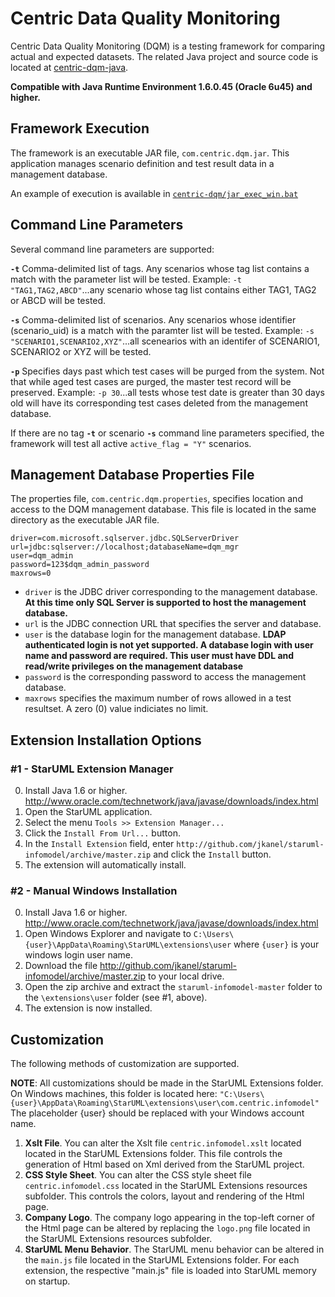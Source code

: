 # Centric Data Quality Monitoring

Centric Data Quality Monitoring (DQM) is a  testing framework for comparing actual and expected datasets. The related Java project and source code is located at [centric-dqm-java](http://github.com/jkanel/centric-dqm-java).

**Compatible with Java Runtime Environment 1.6.0.45 (Oracle 6u45) and higher.**

## Framework Execution
The framework is an executable JAR file, ```com.centric.dqm.jar```.  This application manages scenario definition and test result data in a management database.

An example of execution is available in [```centric-dqm/jar_exec_win.bat```](https://github.com/jkanel/centric-dqm/blob/master/jar_exec_win.bat)

## Command Line Parameters
Several command line parameters are supported:

**```-t```** Comma-delimited list of tags.  Any scenarios whose tag list contains a match with the parameter list will be tested. Example: ```-t "TAG1,TAG2,ABCD"```...any scenario whose tag list contains either TAG1, TAG2 or ABCD will be tested.

**```-s```** Comma-delimited list of scenarios.  Any scenarios whose identifier (scenario_uid) is a match with the paramter list will be tested.  Example: ```-s "SCENARIO1,SCENARIO2,XYZ"```...all scenearios with an identifer of SCENARIO1, SCENARIO2 or XYZ will be tested.

**```-p```** Specifies days past which test cases will be purged from the system.  Not that while aged test cases are purged, the master test record will be preserved. Example: ```-p 30```...all tests whose test date is greater than 30 days old will have its corresponding test cases deleted from the management database.

If there are no tag **```-t```** or scenario **```-s```** command line parameters specified, the framework will test all active ```active_flag = "Y"``` scenarios.

## Management Database Properties File
The properties file, ```com.centric.dqm.properties```, specifies location and access to the DQM management database.   This file is located in the same directory as the executable JAR file.





```
driver=com.microsoft.sqlserver.jdbc.SQLServerDriver
url=jdbc:sqlserver://localhost;databaseName=dqm_mgr
user=dqm_admin
password=123$dqm_admin_password
maxrows=0
```

* ```driver``` is the JDBC driver corresponding to the management database. **At this time only SQL Server is supported to host the management database.**
* ```url``` is the JDBC connection URL that specifies the server and database. 
* ```user``` is the database login for the management database.  **LDAP authenticated login is not yet supported. A database login with user name and password are required. This user must have DDL and read/write privileges on the management database**
* ```password``` is the corresponding password to access the management database.
* ```maxrows``` specifies the maximum number of rows allowed in a test resultset.  A zero (0) value indiciates no limit.

## Extension Installation Options
### #1 - StarUML Extension Manager
0. Install Java 1.6 or higher. http://www.oracle.com/technetwork/java/javase/downloads/index.html
1. Open the StarUML application.
2. Select the menu ```Tools >> Extension Manager...```
3. Click the ```Install From Url...``` button.
4. In the ```Install Extension``` field, enter ```http://github.com/jkanel/staruml-infomodel/archive/master.zip``` and click the ```Install``` button.
5. The extension will automatically install.

### #2 - Manual Windows Installation
0. Install Java 1.6 or higher. http://www.oracle.com/technetwork/java/javase/downloads/index.html
1. Open Windows Explorer and navigate to ```C:\Users\{user}\AppData\Roaming\StarUML\extensions\user``` where ```{user}``` is your windows login user name.
2. Download the file http://github.com/jkanel/staruml-infomodel/archive/master.zip to your local drive.
3. Open the zip archive and extract the ```staruml-infomodel-master``` folder to the ```\extensions\user``` folder (see #1, above).
4. The extension is now installed.

## Customization
The following methods of customization are supported.

**NOTE**: All customizations should be made in the StarUML Extensions folder.  On Windows machines, this folder is located here:
     ```"C:\Users\{user}\AppData\Roaming\StarUML\extensions\user\com.centric.infomodel"```
The placeholder {user} should be replaced with your Windows account name.

1. **Xslt File**. You can alter the Xslt file ```centric.infomodel.xslt``` located located in the StarUML Extensions folder.  This file controls the generation of Html based on Xml derived from the StarUML project.
2. **CSS Style Sheet**. You can alter the CSS style sheet file ```centric.infomodel.css``` located in the StarUML Extensions resources subfolder.  This controls the colors, layout and rendering of the Html page.
3. **Company Logo**. The company logo appearing in the top-left corner of the Html page can be altered by replacing the ```logo.png``` file located in the StarUML Extensions resources subfolder. 
4. **StarUML Menu Behavior**.  The StarUML menu behavior can be altered in the ```main.js``` file located in the StarUML Extensions folder.  For each extension, the respective "main.js" file is loaded into StarUML memory on startup.


